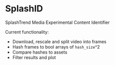 # SplashID
SplashTrend Media Experimental Content Identifier

Current functionality:
- Download, rescale and split video into frames
- Hash frames to bool arrays of `hash_size`^2 
- Compare hashes to assets
- Filter results and plot

